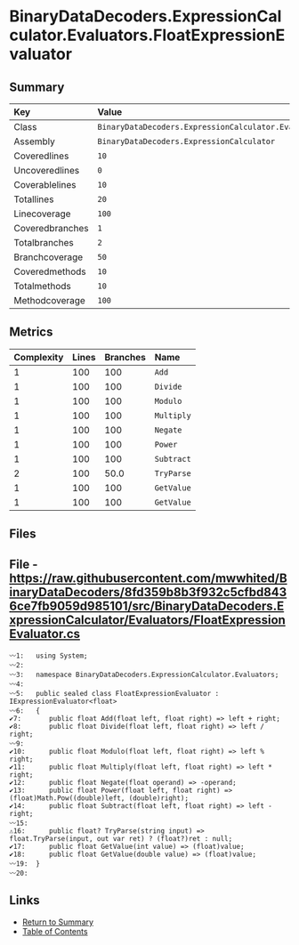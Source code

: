﻿# BinaryDataDecoders.ExpressionCalculator.Evaluators.FloatExpressionEvaluator

## Summary

| Key             | Value                                                                         |
| :-------------- | :---------------------------------------------------------------------------- |
| Class           | `BinaryDataDecoders.ExpressionCalculator.Evaluators.FloatExpressionEvaluator` |
| Assembly        | `BinaryDataDecoders.ExpressionCalculator`                                     |
| Coveredlines    | `10`                                                                          |
| Uncoveredlines  | `0`                                                                           |
| Coverablelines  | `10`                                                                          |
| Totallines      | `20`                                                                          |
| Linecoverage    | `100`                                                                         |
| Coveredbranches | `1`                                                                           |
| Totalbranches   | `2`                                                                           |
| Branchcoverage  | `50`                                                                          |
| Coveredmethods  | `10`                                                                          |
| Totalmethods    | `10`                                                                          |
| Methodcoverage  | `100`                                                                         |

## Metrics

| Complexity | Lines | Branches | Name       |
| :--------- | :---- | :------- | :--------- |
| 1          | 100   | 100      | `Add`      |
| 1          | 100   | 100      | `Divide`   |
| 1          | 100   | 100      | `Modulo`   |
| 1          | 100   | 100      | `Multiply` |
| 1          | 100   | 100      | `Negate`   |
| 1          | 100   | 100      | `Power`    |
| 1          | 100   | 100      | `Subtract` |
| 2          | 100   | 50.0     | `TryParse` |
| 1          | 100   | 100      | `GetValue` |
| 1          | 100   | 100      | `GetValue` |

## Files

## File - https://raw.githubusercontent.com/mwwhited/BinaryDataDecoders/8fd359b8b3f932c5cfbd8436ce7fb9059d985101/src/BinaryDataDecoders.ExpressionCalculator/Evaluators/FloatExpressionEvaluator.cs

```CSharp
〰1:   using System;
〰2:   
〰3:   namespace BinaryDataDecoders.ExpressionCalculator.Evaluators;
〰4:   
〰5:   public sealed class FloatExpressionEvaluator : IExpressionEvaluator<float>
〰6:   {
✔7:       public float Add(float left, float right) => left + right;
✔8:       public float Divide(float left, float right) => left / right;
〰9:   
✔10:      public float Modulo(float left, float right) => left % right;
✔11:      public float Multiply(float left, float right) => left * right;
✔12:      public float Negate(float operand) => -operand;
✔13:      public float Power(float left, float right) => (float)Math.Pow((double)left, (double)right);
✔14:      public float Subtract(float left, float right) => left - right;
〰15:  
⚠16:      public float? TryParse(string input) => float.TryParse(input, out var ret) ? (float?)ret : null;
✔17:      public float GetValue(int value) => (float)value;
✔18:      public float GetValue(double value) => (float)value;
〰19:  }
〰20:  
```

## Links

* [Return to Summary](Summary.md)
* [Table of Contents](../TOC.md)

